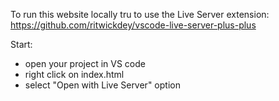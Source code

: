 To run this website locally tru to use the Live Server extension:
https://github.com/ritwickdey/vscode-live-server-plus-plus

Start:
- open your project in VS code
- right click on index.html
- select "Open with Live Server" option